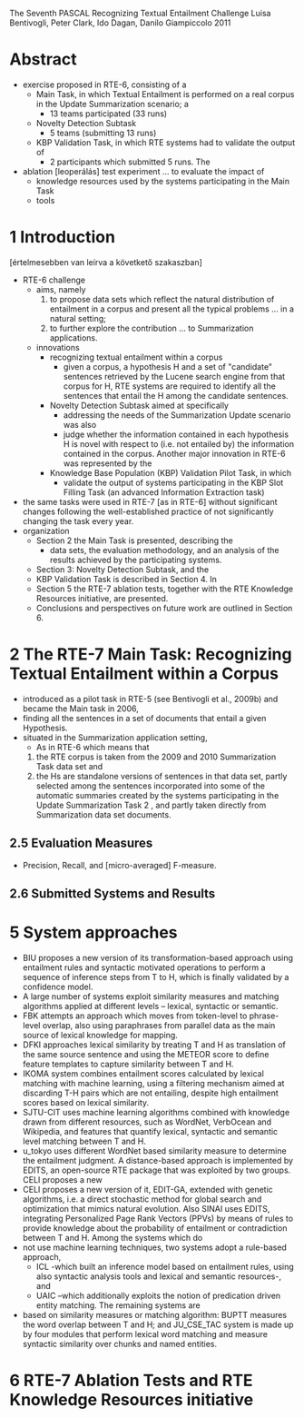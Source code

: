 The Seventh PASCAL Recognizing Textual Entailment Challenge
Luisa Bentivogli, Peter Clark, Ido Dagan, Danilo Giampiccolo
2011

# Abstract

* exercise proposed in RTE-6, consisting of a
  * Main Task, in which Textual Entailment is performed on a real corpus in the
    Update Summarization scenario; a
    * 13 teams participated (33 runs)
  * Novelty Detection Subtask
    * 5 teams (submitting 13 runs)
  * KBP Validation Task, in which RTE systems had to validate the output of
    * 2 participants which submitted 5 runs.  The
* ablation [leoperálás] test experiment ... to evaluate the impact of
    * knowledge resources used by the systems participating in the Main Task
    * tools

# 1 Introduction

[értelmesebben van leírva a követkető szakaszban]

* RTE-6 challenge
  * aims, namely
    1. to propose data sets which reflect the natural distribution of
    entailment in a corpus and present all the typical problems ... in a
    natural setting;
    1. to further explore the contribution ... to Summarization applications.
  * innovations
    * recognizing textual entailment within a corpus
      * given a corpus, a hypothesis H and a set of "candidate" sentences
        retrieved by the Lucene search engine from that corpus for H, RTE
        systems are required to identify all the sentences that entail the H
        among the candidate sentences.
    * Novelty Detection Subtask aimed at specifically
      * addressing the needs of the Summarization Update scenario was also
      * judge whether the information contained in each hypothesis H is novel
        with respect to (i.e. not entailed by) the information contained in the
        corpus. Another major innovation in RTE-6 was represented by the
    * Knowledge Base Population (KBP) Validation Pilot Task, in which
      * validate the output of systems participating in the KBP Slot Filling
        Task (an advanced Information Extraction task)
* the same tasks were used in RTE-7 [as  in RTE-6] without significant changes
  following the well-established practice of not significantly changing the
  task every year.
* organization
  * Section 2 the Main Task is presented, describing the
    * data sets, the evaluation methodology, and an analysis of the results
      achieved by the participating systems.
  * Section 3: Novelty Detection Subtask, and the
  * KBP Validation Task is described in Section 4.  In
  * Section 5 the RTE-7 ablation tests, together with the RTE Knowledge
    Resources initiative, are presented.
  * Conclusions and perspectives on future work are outlined in Section 6.

# 2 The RTE-7 Main Task: Recognizing Textual Entailment within a Corpus

* introduced as a pilot task in RTE-5 (see Bentivogli et al., 2009b) and became
  the Main task in 2006,
* finding all the sentences in a set of documents that entail a given
  Hypothesis.
* situated in the Summarization application setting,
  * As in RTE-6 which means that
  1. the RTE corpus is taken from the 2009 and 2010 Summarization Task data set
  and
  1. the Hs are standalone versions of sentences in that data set, partly
     selected among the sentences incorporated into some of the automatic
     summaries created by the systems participating in the Update Summarization
     Task 2 , and partly taken directly from Summarization data set
     documents.

## 2.5 Evaluation Measures

* Precision, Recall, and [micro-averaged] F-measure.

## 2.6 Submitted Systems and Results

# 5 System approaches

* BIU proposes a new version of its transformation-based approach using
  entailment rules and syntactic motivated operations to perform a sequence of
  inference steps from T to H, which is finally validated by a confidence
  model.
* A large number of systems exploit similarity measures and matching algorithms
  applied at different levels – lexical, syntactic or semantic.
* FBK attempts an approach which moves from token-level to phrase-level
  overlap, also using paraphrases from parallel data as the main source of
  lexical knowledge for mapping.
* DFKI approaches lexical similarity by treating T and H as translation of the
  same source sentence and using the METEOR score to define feature templates
  to capture similarity between T and H.
* IKOMA system combines entailment scores calculated by lexical matching with
  machine learning, using a filtering mechanism aimed at discarding T-H pairs
  which are not entailing, despite high entailment scores based on lexical
  similarity.
* SJTU-CIT uses machine learning algorithms combined with knowledge drawn from
  different resources, such as WordNet, VerbOcean and Wikipedia, and features
  that quantify lexical, syntactic and semantic level matching between T and H.
* u_tokyo uses different WordNet based similarity measure to determine the
  entailment judgment.  A distance-based approach is implemented by EDITS, an
  open-source RTE package that was exploited by two groups. CELI proposes a new
* CELI proposes a new version of it, EDIT-GA, extended with genetic algorithms,
  i.e. a direct stochastic method for global search and optimization that
  mimics natural evolution. Also SINAI uses EDITS, integrating Personalized
  Page Rank Vectors (PPVs) by means of rules to provide knowledge about the
  probability of entailment or contradiction between T and H.  Among the
  systems which do
* not use machine learning techniques, two systems adopt a rule-based approach,
  * ICL -which built an inference model based on entailment rules, using also
    syntactic analysis tools and lexical and semantic resources-, and
  * UAIC –which additionally exploits the notion of predication driven entity
    matching.  The remaining systems are
* based on similarity measures or matching algorithm: BUPTT measures the word
  overlap between T and H; and JU_CSE_TAC system is made up by four modules
  that perform lexical word matching and measure syntactic similarity over
  chunks and named entities.

# 6 RTE-7 Ablation Tests and RTE Knowledge Resources initiative
